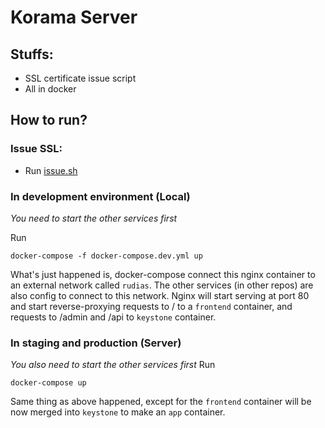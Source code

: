# Korama Server

## Stuffs:

- SSL certificate issue script
- All in docker

## How to run?

### Issue SSL:

- Run [issue.sh](script/issue.sh)

### In development environment (Local)

*You need to start the other services first*

Run
```shell
docker-compose -f docker-compose.dev.yml up
```

What's just happened is, docker-compose connect this nginx container to an external network called
`rudias`. The other services (in other repos) are also config to connect to this network. Nginx will
start serving at port 80 and start reverse-proxying requests to / to a `frontend` container, and requests to /admin
and /api to `keystone` container. 

### In staging and production (Server)

*You also need to start the other services first*
Run 
```shel
docker-compose up
```

Same thing as above happened, except for the `frontend` container will be now merged into `keystone` to make an
`app` container.
